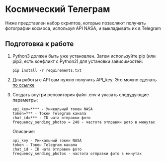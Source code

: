 <h1>Космический Телеграм</h1>

Ниже представлен набор скриптов, которые позволяют получать фотографии космоса, используя API NASA, и выкладывать их в Telegram

<h2>Подготовка к работе</h2>

1. Python3 должен быть уже установлен. Затем используйте pip (или pip3, есть конфликт с Python2) для установки зависимостей:
   
   ``` pip install -r requirements.txt ```

2. Для работы с API вам нужно получить API_key. Это можно сделать <a href ="https://api.nasa.gov/#apod">по ссылке </a>
3. Создать внутри репозитория файл .env и указать следудующие параметры:
   ```
   api_key=**** - Уникальный токен NASA
   token=*** - Токен Telegram канала
   chat_id=*** - ID чата отправки фото
   frequency_sending_photos = 240 - частота отправки фото в минутах
   ```
   Описание:
    ```
   api_key - Уникальный токен NASA
   token - Токен Telegram канала
   chat_id - ID чата отправки фото
   frequency_sending_photos - частота отправки фото в минутах
   ```
   

